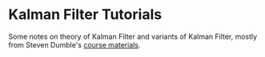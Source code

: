 # Kalman Filter Tutorials

Some notes on theory of Kalman Filter and variants of Kalman Filter, mostly from Steven Dumble's [course 
materials](https://www.udemy.com/course/data-fusion-with-linear-kalman-filter/).